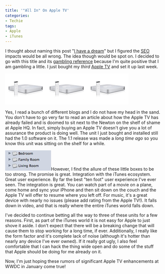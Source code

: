 ```yaml
---
title: '"All In" On Apple TV'
categories:
- Techie
tags:
- Apple
- iTunes
---
```


I thought about naming this post "[I have a dream](http://en.wikipedia.org/wiki/I_have_a_dream)" but I figured the [SEO](http://en.wikipedia.org/wiki/Search_engine_optimisation) impacts would be all wrong. The idea though would be spot on. I decided to go with this title and its [gambling reference](http://en.wikipedia.org/wiki/Betting_%2528poker%2529%23.22All_in.22) because I'm quite positive that I am gambling a little. I just bought my _third_ [Apple TV](http://www.apple.com/appletv/) and set it up last week.

![apple-tv-three.jpg](/assets/posts/2007/apple-tv-three1.jpg)

Yes, I read a bunch of different blogs and I do not have my head in the sand. You don't have to go very far to read an article about how the Apple TV has already failed and is doomed to sit next to the Newton on the shelf of shame at Apple HQ. In fact, simply buying an Apple TV doesn't give you a lot of assurance the product is doing well. The unit I just bought and installed still had the 1.0 software on it. The 1.1 release was made a _long time ago_ so you know this unit was sitting on the shelf for a while.

![three-apple-tv-in-itunes.jpg](/assets/posts/2007/three-apple-tv-in-itunes1.jpg)However, I find the allure of these little boxes to be too strong. The promise is great. Integration with the iTunes ecosystem. Great user experience. By far the best "ten foot" user experience I've ever seen. The integration is great. You can watch part of a movie on a plane, come home and sync your iPhone and then sit down on the couch and the Apple TV will offer to resume where you left off. For music, it's a great device with nearly no issues (please add rating from the Apple TV!). It falls down in video, and that is really where the entire iTunes world falls down.

I've decided to continue betting all the way to three of these units for a few reasons. First, as part of the iTunes world it is not easy for Apple to just shove it aside. I don't expect that there will be a breaking change that will cause them to stop working for a long time, if ever. Additionally, I really like the form factor and it's complete lack of noise (although it's hotter than nearly any device I've ever owned). If it really got ugly, I also feel comfortable that I can hack the thing wide open and do some of the stuff that Apple should be doing for me already on it.

Now, I'm just hoping these rumors of significant Apple TV enhancements at WWDC in January come true!
